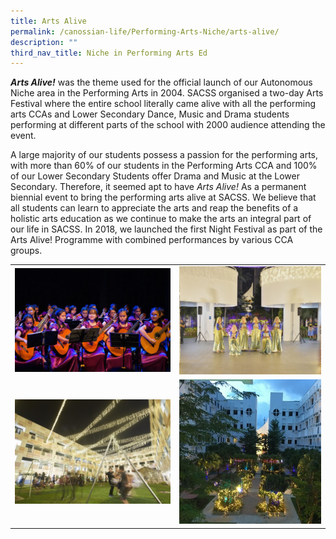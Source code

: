 ```yaml
---
title: Arts Alive
permalink: /canossian-life/Performing-Arts-Niche/arts-alive/
description: ""
third_nav_title: Niche in Performing Arts Ed
---
```

**_Arts Alive!_** was the theme used for the official launch of our Autonomous Niche area in the Performing Arts in 2004. SACSS organised a two-day Arts Festival where the entire school literally came alive with all the performing arts CCAs and Lower Secondary Dance, Music and Drama students performing at different parts of the school with 2000 audience attending the event.

A large majority of our students possess a passion for the performing arts, with more than 60% of our students in the Performing Arts CCA and 100% of our Lower Secondary Students offer Drama and Music at the Lower Secondary. Therefore, it seemed apt to have _Arts Alive!_ As a permanent biennial event to bring the performing arts alive at SACSS. We believe that all students can learn to appreciate the arts and reap the benefits of a holistic arts education as we continue to make the arts an integral part of our life in SACSS. In 2018, we launched the first Night Festival as part of the Arts Alive! Programme with combined performances by various CCA groups.

|   |   |
|---|---|
|  ![](/images/Canossian%20Life/Performing%20Arts%20Niche/Guitar-1.jpg) | ![](/images/Canossian%20Life/Performing%20Arts%20Niche/Indian-Dance-1.jpg)  |
| ![](/images/Canossian%20Life/Performing%20Arts%20Niche/Lights-2.jpg)  |  ![](/images/Canossian%20Life/Performing%20Arts%20Niche/Lights-3.jpg) |